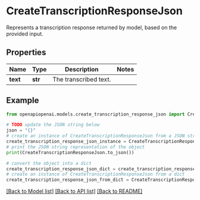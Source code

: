 # CreateTranscriptionResponseJson

Represents a transcription response returned by model, based on the provided input.

## Properties

Name | Type | Description | Notes
------------ | ------------- | ------------- | -------------
**text** | **str** | The transcribed text. | 

## Example

```python
from openapiopenai.models.create_transcription_response_json import CreateTranscriptionResponseJson

# TODO update the JSON string below
json = "{}"
# create an instance of CreateTranscriptionResponseJson from a JSON string
create_transcription_response_json_instance = CreateTranscriptionResponseJson.from_json(json)
# print the JSON string representation of the object
print(CreateTranscriptionResponseJson.to_json())

# convert the object into a dict
create_transcription_response_json_dict = create_transcription_response_json_instance.to_dict()
# create an instance of CreateTranscriptionResponseJson from a dict
create_transcription_response_json_from_dict = CreateTranscriptionResponseJson.from_dict(create_transcription_response_json_dict)
```
[[Back to Model list]](../README.md#documentation-for-models) [[Back to API list]](../README.md#documentation-for-api-endpoints) [[Back to README]](../README.md)


